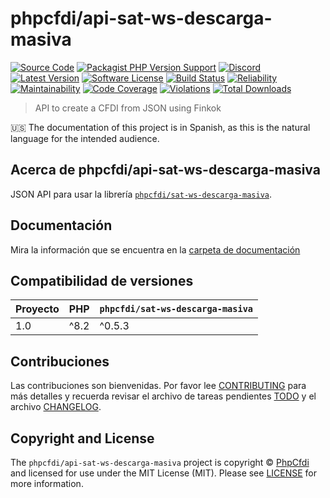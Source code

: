 # phpcfdi/api-sat-ws-descarga-masiva

[![Source Code][badge-source]][source]
[![Packagist PHP Version Support][badge-php-version]][php-version]
[![Discord][badge-discord]][discord]
[![Latest Version][badge-release]][release]
[![Software License][badge-license]][license]
[![Build Status][badge-build]][build]
[![Reliability][badge-reliability]][reliability]
[![Maintainability][badge-maintainability]][maintainability]
[![Code Coverage][badge-coverage]][coverage]
[![Violations][badge-violations]][violations]
[![Total Downloads][badge-downloads]][downloads]

> API to create a CFDI from JSON using Finkok

:us: The documentation of this project is in Spanish, as this is the natural language for the intended audience.

## Acerca de phpcfdi/api-sat-ws-descarga-masiva

JSON API para usar la librería [`phpcfdi/sat-ws-descarga-masiva`](https://github.com/phpcfdi/api-sat-ws-descarga-masiva).

## Documentación

Mira la información que se encuentra en la [carpeta de documentación](docs/index.md)

## Compatibilidad de versiones

| Proyecto | PHP  | `phpcfdi/sat-ws-descarga-masiva` | 
|----------|------|----------------------------------|
| 1.0      | ^8.2 | ^0.5.3                           |

## Contribuciones

Las contribuciones son bienvenidas. Por favor lee [CONTRIBUTING][] para más detalles
y recuerda revisar el archivo de tareas pendientes [TODO][] y el archivo [CHANGELOG][].

## Copyright and License

The `phpcfdi/api-sat-ws-descarga-masiva` project is copyright © [PhpCfdi](https://www.phpcfdi.com)
and licensed for use under the MIT License (MIT). Please see [LICENSE][] for more information.

[contributing]: https://github.com/phpcfdi/api-sat-ws-descarga-masiva/blob/main/CONTRIBUTING.md
[changelog]: https://github.com/phpcfdi/api-sat-ws-descarga-masiva/blob/main/docs/CHANGELOG.md
[todo]: https://github.com/phpcfdi/api-sat-ws-descarga-masiva/blob/main/docs/TODO.md

[source]: https://github.com/phpcfdi/api-sat-ws-descarga-masiva
[php-version]: https://packagist.org/packages/phpcfdi/api-sat-ws-descarga-masiva
[discord]: https://discord.gg/aFGYXvX
[release]: https://github.com/phpcfdi/api-sat-ws-descarga-masiva/releases
[license]: https://github.com/phpcfdi/api-sat-ws-descarga-masiva/blob/main/LICENSE
[build]: https://github.com/phpcfdi/api-sat-ws-descarga-masiva/actions/workflows/build.yml?query=branch:main
[reliability]:https://sonarcloud.io/component_measures?id=phpcfdi_api-sat-ws-descarga-masiva&metric=Reliability
[maintainability]: https://sonarcloud.io/component_measures?id=phpcfdi_api-sat-ws-descarga-masiva&metric=Maintainability
[coverage]: https://sonarcloud.io/component_measures?id=phpcfdi_api-sat-ws-descarga-masiva&metric=Coverage
[violations]: https://sonarcloud.io/project/issues?id=phpcfdi_api-sat-ws-descarga-masiva&resolved=false
[downloads]: https://packagist.org/packages/phpcfdi/api-sat-ws-descarga-masiva

[badge-source]: https://img.shields.io/badge/source-phpcfdi/api--sat--ws--descarga--masiva-blue?logo=github
[badge-discord]: https://img.shields.io/discord/459860554090283019?logo=discord
[badge-php-version]: https://img.shields.io/packagist/php-v/phpcfdi/api-sat-ws-descarga-masiva?logo=php
[badge-release]: https://img.shields.io/github/release/phpcfdi/api-sat-ws-descarga-masiva?logo=git
[badge-license]: https://img.shields.io/github/license/phpcfdi/api-sat-ws-descarga-masiva?logo=open-source-initiative
[badge-build]: https://img.shields.io/github/actions/workflow/status/phpcfdi/api-sat-ws-descarga-masiva/build.yml?branch=main&logo=github-actions
[badge-reliability]: https://sonarcloud.io/api/project_badges/measure?project=phpcfdi_api-sat-ws-descarga-masiva&metric=reliability_rating
[badge-maintainability]: https://sonarcloud.io/api/project_badges/measure?project=phpcfdi_api-sat-ws-descarga-masiva&metric=sqale_rating
[badge-coverage]: https://img.shields.io/sonar/coverage/phpcfdi_api-sat-ws-descarga-masiva/main?logo=sonarcloud&server=https%3A%2F%2Fsonarcloud.io
[badge-violations]: https://img.shields.io/sonar/violations/phpcfdi_api-sat-ws-descarga-masiva/main?format=long&logo=sonarcloud&server=https%3A%2F%2Fsonarcloud.io
[badge-downloads]: https://img.shields.io/packagist/dt/phpcfdi/api-sat-ws-descarga-masiva?logo=packagist
